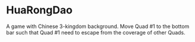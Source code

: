# HuaRongDao

A game with Chinese 3-kingdom background.
Move Quad #1 to the bottom bar such that Quad #1 need to escape from the coverage of other Quads.
